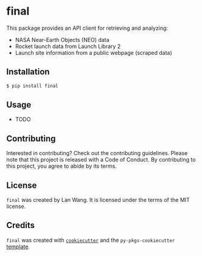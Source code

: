 # final

This package provides an API client for retrieving and analyzing:
- NASA Near-Earth Objects (NEO) data
- Rocket launch data from Launch Library 2
- Launch site information from a public webpage (scraped data)


## Installation

```bash
$ pip install final
```

## Usage

- TODO

## Contributing

Interested in contributing? Check out the contributing guidelines. Please note that this project is released with a Code of Conduct. By contributing to this project, you agree to abide by its terms.

## License

`final` was created by Lan Wang. It is licensed under the terms of the MIT license.

## Credits

`final` was created with [`cookiecutter`](https://cookiecutter.readthedocs.io/en/latest/) and the `py-pkgs-cookiecutter` [template](https://github.com/py-pkgs/py-pkgs-cookiecutter).


